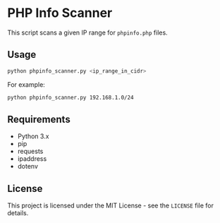 # PHP Info Scanner

This script scans a given IP range for `phpinfo.php` files.

## Usage

```bash
python phpinfo_scanner.py <ip_range_in_cidr>
```

For example:

```bash
python phpinfo_scanner.py 192.168.1.0/24
```

## Requirements

*   Python 3.x
*   pip
*   requests
*   ipaddress
*   dotenv

## License

This project is licensed under the MIT License - see the `LICENSE` file for details.
